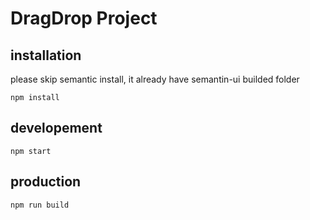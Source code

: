 # DragDrop Project

## installation

please skip semantic install, it already have semantin-ui builded folder

```
npm install
```

## developement

```
npm start
```

## production

```
npm run build
```
